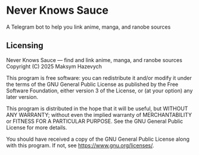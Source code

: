 # Never Knows Sauce

A Telegram bot to help you link anime, manga, and ranobe sources

## Licensing

Never Knows Sauce — find and link anime, manga, and ranobe sources
Copyright (C) 2025  Maksym Hazevych

This program is free software: you can redistribute it and/or modify it under
the terms of the GNU General Public License as published by the Free Software
Foundation, either version 3 of the License, or (at your option) any later
version.

This program is distributed in the hope that it will be useful, but WITHOUT ANY
WARRANTY; without even the implied warranty of MERCHANTABILITY or FITNESS FOR A
PARTICULAR PURPOSE. See the GNU General Public License for more details.

You should have received a copy of the GNU General Public License along with
this program. If not, see <https://www.gnu.org/licenses/>.
